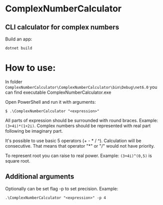 # ComplexNumberCalculator

CLI calculator for complex numbers
----------------------------------
Build an app:
```
dotnet build
```

# How to use:

In folder ```ComplexNumberCalculator\ComplexNumberCalculator\bin\Debug\net6.0``` you can find executable ComplexNumberCalculator.exe

Open PowerShell and run it with arguments:
```
$ .\ComplexNumberCalculator "<expression>"
```

All parts of expression should be surrounded with round braces. Example: ```(3+4i)*(1+2i)```.
Complex numbers should be represented with real part following be imaginary part.

It's possible to use basic 5 operators (+ - * / ^).
Calculation will be consecutive. That means that operator "*" or "/" would not have priority.

To represent root you can raise to real power. Example: ```(3+4i)^(0,5)``` is square root.

Additional arguments
---------------------------------------------------------------------------------------

Optionally can be set flag -p to set precision. Example:
```
.\ComplexNumberCalculator "<expression>" -p 4
```
